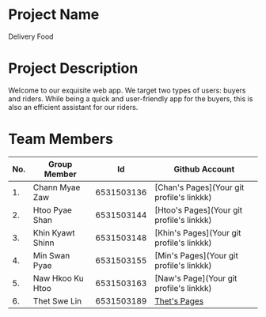# Project Name
Delivery Food

# Project Description
Welcome to our exquisite web app. We target two types of users: buyers and riders. While being a quick and user-friendly app for the buyers, this is also an efficient assistant for our riders. 

# Team Members                                                                  
|No.|Group Member    |Id         |Github Account                               |
|---|----------------|-----------|---------------------------------------------|
|1. |Chann Myae Zaw  |6531503136 |[Chan's Pages](Your git profile's linkkk)    |
|2. |Htoo Pyae Shan  |6531503144 |[Htoo's Pages](Your git profile's linkkk)    |
|3. |Khin Kyawt Shinn|6531503148 |[Khin's Pages](Your git profile's linkkk)    |
|4. |Min Swan Pyae   |6531503155 |[Min's Pages](Your git profile's linkkk)     |
|5. |Naw Hkoo Ku Htoo|6531503163 |[Naw's Page](Your git profile's linkkk)      |
|6. |Thet Swe Lin    |6531503189 |[Thet's Pages](https://github.com/ThetSweLin)|